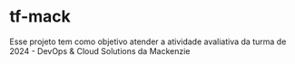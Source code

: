 # tf-mack
Esse projeto tem como objetivo atender a atividade avaliativa da turma de 2024 - DevOps &amp; Cloud Solutions da Mackenzie 

